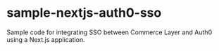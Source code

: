 # sample-nextjs-auth0-sso
Sample code for integrating SSO between Commerce Layer and Auth0 using a Next.js application.
